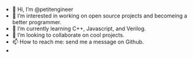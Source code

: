 - 👋 Hi, I’m @petitengineer
- 👀 I’m interested in working on open source projects and becomeing a better programmer.
- 🌱 I’m currently learning C++, Javascript, and Verilog.
- 💞️ I’m looking to collaborate on cool projects.
- 📫 How to reach me: send me a message on Github.
- 
<!---
petitengineer/petitengineer is a ✨ special ✨ repository because its `README.md` (this file) appears on your GitHub profile.
You can click the Preview link to take a look at your changes.
--->
